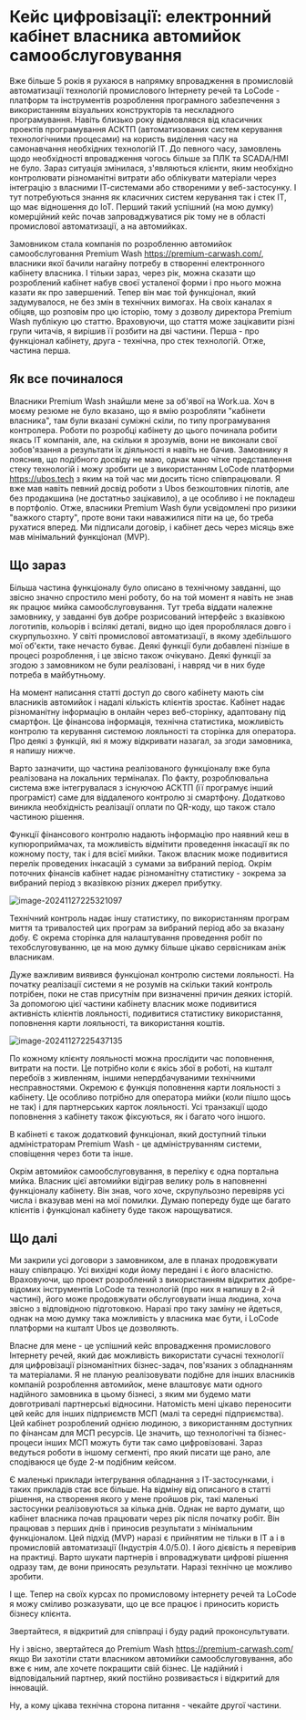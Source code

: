 # Кейс цифровізації: електронний кабінет власника автомийок самообслуговування

Вже більше 5 років я рухаюся в напрямку впровадження в промисловій автоматизації технологій промислового Інтернету речей та LoCode - платформ та інструментів розроблення програмного забезпечення з використанням візуальних конструкторів та нескладного програмування. Навіть близько року відмовлявся від класичних проектів програмування АСКТП (автоматизованих систем керування технологічними процесами) на користь виділення часу на самонавчання необхідних технологій ІТ. До певного часу, замовлень щодо необхідності впровадження чогось більше за ПЛК та SCADA/HMI не було. Зараз ситуація змінилася, з'являються клієнти, яким необхідно контролювати різноманітні витрати або облікувати матеріали через інтеграцію з власними ІТ-системами або створеними у веб-застосунку. І тут потребуються знання як класичних систем керування так і стек IT, що має відношення до IoT. Перший такий успішний (на мою думку) комерційний кейс почав запроваджуватися рік тому не в області промислової автоматизації, а на автомийках. 

Замовником стала компанія по розробленню автомийок самообслуговання Premium Wash https://premium-carwash.com/, власники якої бачили нагайну потребу в створенні електронного кабінету власника. І тільки зараз, через рік, можна сказати що розроблений кабінет набув своєї усталеної форми і про нього можна казати як про завершений. Тепер він має той функціонал, який задумувалося, не без змін в технічних вимогах. На своіх каналах я обіцяв, що розповім про цю історію, тому з дозволу директора Premium Wash публікую цю статтю. Враховуючи, що стаття може зацікавити різні групи читачів, я вирішив її розбити на дві частини. Перша - про функціонал кабінету, друга - технічна, про стек технологій. Отже, частина перша.     

## Як все починалося

Власники Premium Wash знайшли мене за об'явої на Work.ua. Хоч в моєму резюме не було вказано, що я вмію розробляти "кабінети власника", там були вказані суміжні скіли, по типу програмування контролера. Роботи по розробці кабінету до цього починала робити якась ІТ компанія, але, на скільки я зрозумів, вони не виконали свої зобов'язання а результати їх діяльності я навіть не бачив. Замовнику я пояснив, що подібного досвіду не маю, однак маю чітке представлення стеку технологій і можу зробити це з використанням LoCode платформи https://ubos.tech з яким на той час ми досить тісно співпрацювали. Я вже мав навіть певний досвід роботи з Ubos безкоштовних пілотів, але без продакшина (не достатньо зацікавило), а це особливо і не покладеш в портфоліо. Отже, власники Premium Wash були усвідомлені про ризики "важкого старту", проте вони таки наважилися піти на це, бо треба рухатися вперед. Ми підписали договір, і кабінет десь через місяць вже мав мінімальний функціонал (MVP).

## Що зараз

Більша частина функціоналу було описано в технічному завданні, що звісно значно спростило мені роботу, бо на той момент я навіть не знав як працює мийка самообслуговування. Тут треба віддати належне замовнику, у завданні був добре розрисований інтерфейс з вказівкою логотипів, кольорів і всілякі деталі, видно що ідея пророблялася довго і скурпульозхно. У світі промислової автоматизації, в якому здебільшого мої об'єкти, таке нечасто буває. Деякі функції були добавлені пізніше в процесі розроблення, і це звісно також очікувано. Деякі функції за згодою з замовником не були реалізовані, і навряд чи в них буде потреба в майбутньому. 

На момент написання статті доступ до свого кабінету мають сім власників автомийок і надалі кількість клієнтів зростає. Кабінет надає різноманітну інформацію в онлайн через веб-сторінку, адаптовану під смартфон. Це фінансова інформація, технічна статистика, можливість контролю та керування системою лояльності та сторінка для оператора. Про деякі з функцій, які я можу відкривати назагал, за згоди замовника, я напишу нижче.           

Варто зазначити, що частина реалізованого функціоналу вже була реалізована на локальних терміналах. По факту, розроблювальна система вже інтегрувалася з існуючою АСКТП (її програмує інший програміст) саме для віддаленого контролю зі смартфону. Додатково виникла необхідність реалізації оплати по QR-коду, що також стало частиною рішення. 

Функції фінансового контролю надають інформацію про наявний кеш в купюроприймачах, та можливість відмітити проведення інкасації як по кожному посту, так і для всієї мийки. Також власник може  подивитися перелік проведених інкасацій з сумами за вибраний період. Окрім поточних фінансів кабінет надає різноманітну статистику - зокрема за вибраний період з вказівкою різних джерел прибутку.  

![image-20241127225321097](media/image-20241127225321097.png)

Технічний контроль надає іншу статистику, по використанням програм миття та тривалостей цих програм за вибраний період або за вказану добу. Є окрема сторінка для налаштування проведення робіт по техобслуговуванню, це на мою думку більше цікаво сервісникам аніж власникам.

Дуже важливим виявився функціонал контролю системи лояльності. На початку реалізації системи я не розумів на скільки такий контроль потрібен, поки не став присутнім при визначенні причин деяких історій.  За допомогою цієї частини кабінету власник може подивитися активність клієнтів лояльності, подивитися статистику використання, поповнення карти лояльності, та використання коштів. 

![image-20241127225437135](media/image-20241127225437135.png)

По кожному клієнту лояльності можна прослідити час поповнення, витрати на пости. Це потрібно коли є якісь збої в роботі, на кшталт перебоїв з живленням, іншими непердбачуваними технічними несправностями. Окремою є функція поповнення карти лояльності з кабінету. Це особливо потрібно для оператора мийки (коли пішло щось не так) і для партнерських карток лояльності. Усі транзакції щодо поповнення з кабінету також фіксуються, як і багато чого іншого. 

В кабінеті є також додатковий функціонал, який доступний тільки адміністраторам Premium Wash - це адмініструванням системи, сповіщення через боти та інше. 

Окрім автомийок самообслуговування, в переліку є одна портальна мийка. Власник цієї автомийки відіграв велику роль в наповненні функціоналу кабінету. Він знав, чого хоче, скрупульозно перевіряв усі числа і вказував мені на мої помилки. Думаю попереду буде ще багато клієнтів і функціонал кабінету буде також нарощуватися. 

## Що далі

Ми закрили усі договори з замовником, але в планах продовжувати нашу співпрацю. Усі вихідні коди йому передані і є його власністю. Враховуючи, що проект розроблений з використанням відкритих добре-відомих інструментів LoCode та технологій (про них я напишу в 2-й частині), його може продовжувати обслуговувати інша людина, хоча звісно з відповідною підготовкою. Наразі про таку заміну не йдеться, однак на мою думку така можливість у власника має бути, і LoCode платформи на кшталт Ubos це дозволяють. 

Власне для мене - це успішний кейс впровадження промислового Інтернету речей, який дає можливість використати сучасні технології для цифровізації різноманітних бізнес-задач, пов'язаних з обладнанням та матеріалами. Я не планую реалізовувати подібне для інших власників компаній розроблення автомийок, мене влаштовує мати одного надійного замовника в цьому бізнесі, з яким ми будемо мати довготривалі партнерські відносини. Натомість мені цікаво переносити цей кейс для інших підприємств МСП (малі та середні підприємства). Цей кабінет розроблений однією людиною, з використанням доступних по фінансам для МСП ресурсів. Це значить, що технологічні та бізнес-процеси інших МСП можуть бути так само цифровізовані. Зараз ведуться роботи в іншому сегменті, про який писати ще рано, але сподіваюся це буде 2-м подібним кейсом. 

Є маленькі приклади інтегрування обладнання з ІТ-застосунками, і таких прикладів стає все більше. На відміну від описаного в статті рішення, на створення якого у мене пройшов рік, такі маленькі застосунки реалізовуються за кілька днів. Однак не варто думати, що кабінет власника почав працювати через рік після початку робіт. Він працював з перших днів і приносив результати з мінімальним функціоналом. Цей підхід (MVP) наразі є прийнятим не тільки в ІТ а і в промисловій автоматизації (Індустрія 4.0/5.0). І його дієвість я перевірив на практиці. Варто шукати партнерів і впроваджувати цифрові рішення одразу там, де вони приносять результати. Наразі технічно це можливо зробити.   

І ще. Тепер на своїх курсах по промисловому інтернету речей та LoCode я можу сміливо розказувати, що це все працює і приносить користь бізнесу клієнта.     

Звертайтеся, я відкритий для співпраці і буду радий проконсультувати. 

Ну і звісно, звертайтеся до Premium Wash https://premium-carwash.com/ якщо Ви захотіли стати власником автомийки самообслуговування, або вже є ним, але хочете покращити свій бізнес. Це надійний і відповідальний партнер, який постійно розвивається і відкритий для інновацій. 

Ну, а кому цікава технічна сторона питання - чекайте другої частини.            